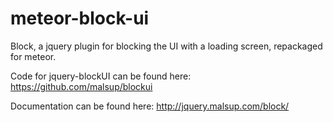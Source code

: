 meteor-block-ui
===============

Block, a jquery plugin for blocking the UI with a loading screen, repackaged for meteor.

Code for jquery-blockUI can be found here: https://github.com/malsup/blockui

Documentation can be found here: http://jquery.malsup.com/block/